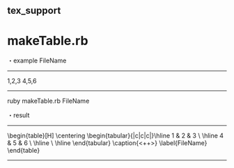 ## tex_support

# makeTable.rb

・example
FileName 
***
1,2,3
4,5,6
***

ruby makeTable.rb FileName

・result
***
\begin{table}[H]
	\centering
	\begin{tabular}{|c|c|c|}\hline
		1 & 2 & 3 \\ \hline
		4 & 5 & 6 \\ \hline
		\\ \hline
		\end{tabular}
	\caption{<++>}
	\label{FileName}
\end{table}
***

